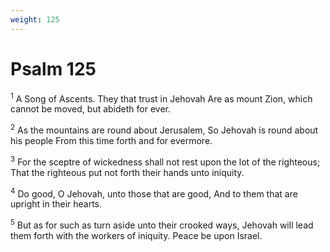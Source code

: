 ```yaml
---
weight: 125
---
```


# Psalm 125

<sup>1</sup> A Song of Ascents. They that trust in Jehovah Are as mount Zion, which cannot be moved, but abideth for ever. 

<sup>2</sup> As the mountains are round about Jerusalem, So Jehovah is round about his people From this time forth and for evermore. 

<sup>3</sup> For the sceptre of wickedness shall not rest upon the lot of the righteous; That the righteous put not forth their hands unto iniquity. 

<sup>4</sup> Do good, O Jehovah, unto those that are good, And to them that are upright in their hearts. 

<sup>5</sup> But as for such as turn aside unto their crooked ways, Jehovah will lead them forth with the workers of iniquity. Peace be upon Israel. 


